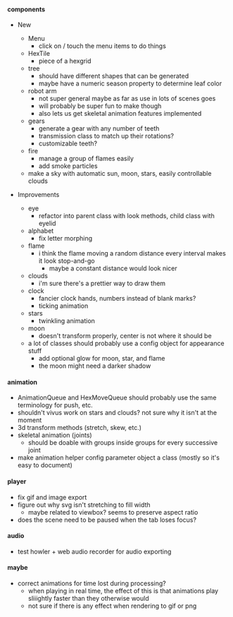 #### components

* New

  * Menu
    * click on / touch the menu items to do things
  * HexTile
    * piece of a hexgrid
  * tree
    * should have different shapes that can be generated
    * maybe have a numeric season property to determine leaf color
  * robot arm
    * not super general maybe as far as use in lots of scenes goes
    * will probably be super fun to make though
    * also lets us get skeletal animation features implemented
  * gears
    * generate a gear with any number of teeth
    * transmission class to match up their rotations?
    * customizable teeth?
  * fire
    * manage a group of flames easily
    * add smoke particles
  * make a sky with automatic sun, moon, stars, easily controllable clouds
  
* Improvements

  * eye
    * refactor into parent class with look methods, child class with eyelid
  * alphabet
    * fix letter morphing
  * flame
    * i think the flame moving a random distance every interval makes it look stop-and-go
      * maybe a constant distance would look nicer
  * clouds
    * i'm sure there's a prettier way to draw them
  * clock
    * fancier clock hands, numbers instead of blank marks?
    * ticking animation
  * stars
    * twinkling animation
  * moon
    * doesn't transform properly, center is not where it should be
  * a lot of classes should probably use a config object for appearance stuff
    * add optional glow for moon, star, and flame
    * the moon might need a darker shadow
  


#### animation
* AnimationQueue and HexMoveQueue should probably use the same terminology for push, etc.
* shouldn't vivus work on stars and clouds? not sure why it isn't at the moment
* 3d transform methods (stretch, skew, etc.)
* skeletal animation (joints)
  * should be doable with groups inside groups for every successive joint
* make animation helper config parameter object a class (mostly so it's easy to document)

#### player
* fix gif and image export
* figure out why svg isn't stretching to fill width
  * maybe related to viewbox? seems to preserve aspect ratio
* does the scene need to be paused when the tab loses focus?

#### audio
* test howler + web audio recorder for audio exporting

#### maybe
* correct animations for time lost during processing?
  * when playing in real time, the effect of this is that animations play sliiightly faster than they otherwise would
  * not sure if there is any effect when rendering to gif or png
